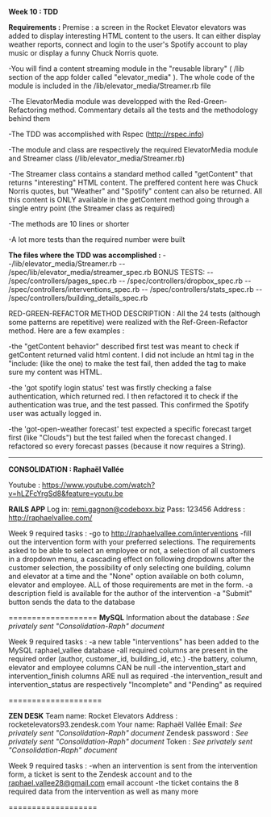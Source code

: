 **Week 10 : TDD**

**Requirements :** 
Premise : a screen in the Rocket Elevator elevators was added to display interesting HTML content to the users. It can either display weather reports, connect and login to the user's Spotify account to play music or display a funny Chuck Norris quote.

-You will find a content streaming module in the "reusable library" ( /lib section of the app folder called "elevator_media" ). The whole code of the module
is included in the /lib/elevator_media/Streamer.rb file

-The ElevatorMedia module was developped with the Red-Green-Refactoring method. Commentary details all the tests and the methodology
behind them

-The TDD was accomplished with Rspec (http://rspec.info)

-The module and class are respectively the required ElevatorMedia module and Streamer class (/lib/elevator_media/Streamer.rb)

-The Streamer class contains a standard method called "getContent" that returns "interesting" HTML content. The preffered content 
here was Chuck Norris quotes, but "Weather" and "Spotify" content can also be returned. All this content is ONLY available in the getContent method going through a single entry point (the Streamer class as required)

-The methods are 10 lines or shorter

-A lot more tests than the required number were built

**The files where the TDD was accomplished :** 
--/lib/elevator_media/Streamer.rb 
-- /spec/lib/elevator_media/streamer_spec.rb 
BONUS TESTS:
-- /spec/controllers/pages_spec.rb
-- /spec/controllers/dropbox_spec.rb
-- /spec/controllers/interventions_spec.rb
-- /spec/controllers/stats_spec.rb
-- /spec/controllers/building_details_spec.rb

RED-GREEN-REFACTOR METHOD DESCRIPTION :
All the 24 tests (although some patterns are repetitive) were realized with the Ref-Green-Refactor method. Here are a few examples :

-the "getContent behavior" described first test  was meant to check if getContent returned valid html content. I did not include an html tag in the "include: (like the </div> one) to make the test fail, then added the </div> tag to make sure my content was HTML.

-the 'got spotify login status' test was firstly checking a false authentication, which returned red. I then refactored it to check if the authentication was true, and the test passed. This confirmed the Spotify user was actually logged in. 

-the 'got-open-weather forecast' test expected a specific forecast target first (like "Clouds") but the test failed when the forecast changed. I refactored so every forecast passes (because it now requires a String).


---------------------------------------------------------------------
**CONSOLIDATION : Raphaël Vallée**

Youtube : https://www.youtube.com/watch?v=hLZFcYrgSd8&feature=youtu.be

**RAILS APP**
Log in: remi.gagnon@codeboxx.biz
Pass: 123456
Address : http://raphaelvallee.com/

Week 9 required tasks :
-go to http://raphaelvallee.com/interventions
-fill out the intervention form with your preferred selections. The requirements asked to be able to select an employee or not, a selection of all customers in a dropdown menu, a cascading effect on following dropdowns after the customer selection, the possibility of only selecting one building, column and elevator at a time and the "None" option available on both column, elevator and employee. ALL of those requirements are met in the form.
-a description field is available for the author of the intervention
-a "Submit" button sends the data to the database


===================
**MySQL**
Information about the database : _See privately sent "Consolidation-Raph" document_

Week 9 required tasks : 
-a new table "interventions" has been added to the MySQL raphael_vallee database
-all required columns are present in the required order (author, customer_id, building_id, etc.)
-the battery, column, elevator and employee columns CAN be null 
-the intervention_start and intervention_finish columns ARE null as required
-the intervention_result and intervention_status are respectively "Incomplete" and "Pending" as required

====================

**ZEN DESK**
Team name: Rocket Elevators
Address : rocketelevators93.zendesk.com
Your name: Raphaël Vallée
Email: _See privately sent "Consolidation-Raph" document_
Zendesk password : _See privately sent "Consolidation-Raph" document_
Token : _See privately sent "Consolidation-Raph" document_

Week 9 required tasks :
-when an intervention is sent from the intervention form, a ticket is sent to the Zendesk account and to the raphael.vallee28@gmail.com email account
-the ticket contains the 8 required data from the intervention as well as many more

===================

